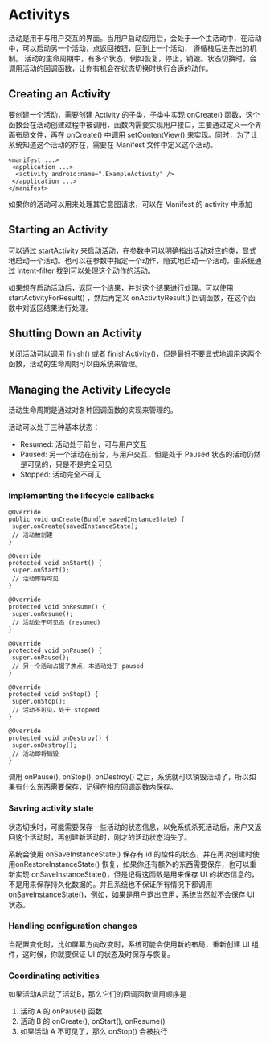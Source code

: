 # Activitys
 活动是用于与用户交互的界面。当用户启动应用后，会处于一个主活动中，在活动中，可以启动另一个活动，点返回按钮，回到上一个活动，
 遵循栈后进先出的机制。
 活动的生命周期中，有多个状态，例如恢复，停止，销毁。状态切换时，会调用活动的回调函数，让你有机会在状态切换时执行合适的动作。
 
 ## Creating an Activity
 要创建一个活动，需要创建 Activity 的子类，子类中实现 onCreate() 函数，这个函数会在活动创建过程中被调用，函数内需要实现用户接口，主要通过定义一个界面布局文件，再在 onCreate() 中调用 setContentView() 来实现。同时，为了让系统知道这个活动的存在，需要在 Manifest 文件中定义这个活动。
 
```
<manifest ...>
 <application ...>
  <activity android:name=".ExampleActivity" />
 </application ...>
</manifest>
```

如果你的活动可以用来处理其它意图请求，可以在 Manifest 的 activity 中添加 <intent-filter>

## Starting an Activity
可以通过 startActivity 来启动活动，在参数中可以明确指出活动对应的类，显式地启动一个活动。也可以在参数中指定一个动作，隐式地启动一个活动，由系统通过 intent-filter 找到可以处理这个动作的活动。

如果想在启动活动后，返回一个结果，并对这个结果进行处理。可以使用 startActivityForResult() ，然后再定义 onActivityResult() 回调函数，在这个函数中对返回结果进行处理。

## Shutting Down an Activity
关闭活动可以调用  finish() 或者 finishActivity()，但是最好不要显式地调用这两个函数，活动的生命周期可以由系统来管理。

## Managing the Activity Lifecycle
活动生命周期是通过对各种回调函数的实现来管理的。

活动可以处于三种基本状态：

* Resumed: 活动处于前台，可与用户交互
* Paused: 另一个活动在前台，与用户交互，但是处于 Paused 状态的活动仍然是可见的，只是不是完全可见
* Stopped: 活动完全不可见

### Implementing the lifecycle callbacks

```
@Override
public void onCreate(Bundle savedInstanceState) {
 super.onCreate(savedInstanceState);
 // 活动被创建
}

@Override
protected void onStart() {
 super.onStart();
 // 活动即将可见
}

@Override
protected void onResume() {
 super.onResume();
 // 活动处于可见态 (resumed)
}

@Override
protected void onPause() {
 super.onPause();
 // 另一个活动占据了焦点，本活动处于 paused
}
 
@Override
protected void onStop() {
 super.onStop();
 // 活动不可见，处于 stopeed
}

@Override
protected void onDestroy() {
 super.onDestroy();
 // 活动即将销毁
}
```

调用 onPause(), onStop(), onDestroy() 之后，系统就可以销毁活动了，所以如果有什么东西需要保存，记得在相应回调函数内保存。

### Savring activity state
状态切换时，可能需要保存一些活动的状态信息，以免系统杀死活动后，用户又返回这个活动时，再创建新活动时，刚才的活动状态消失了。

系统会使用 onSaveInstanceState() 保存有 id 的控件的状态，并在再次创建时使用onRestoreInstanceState() 恢复，如果你还有额外的东西需要保存，也可以重新实现 onSaveInstanceState()，但是记得这函数是用来保存 UI 的状态信息的，不是用来保存持久化数据的。并且系统也不保证所有情况下都调用 onSaveInstanceState()，例如，如果是用户退出应用，系统当然就不会保存 UI 状态。

### Handling configuration changes
当配置变化时，比如屏幕方向改变时，系统可能会使用新的布局，重新创建 UI 组件，这时候，你就要保证 UI 的状态及时保存与恢复。

### Coordinating activities
如果活动A启动了活动B，那么它们的回调函数调用顺序是：

1. 活动 A 的 onPause() 函数
2. 活动 B 的 onCreate(), onStart(), onResume()
3. 如果活动 A 不可见了，那么 onStop() 会被执行
